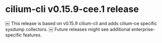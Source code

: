 # cilium-cli v0.15.9-cee.1 release
￼
This release is based on v0.15.9 cilium-cli and adds cilium-ce specific sysdump collectors.
￼
Future releases might see additional enterprise-specific features.
